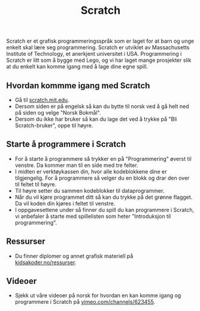 ﻿---
title: Scratch
---

Scratch er et grafisk programmeringsspråk som er laget for at barn 
og unge enkelt skal lære seg programmering. Scratch er utviklet av
Massachusetts Institute of Technology, et anerkjent universitet i USA.
Programmering i Scratch er litt som å bygge med Lego, og vi har laget
mange prosjekter slik at du enkelt kan komme igang med å lage dine egne spill.

## Hvordan kommme igang med Scratch

- Gå til [scratch.mit.edu](https://scratch.mit.edu).
- Dersom siden er på engelsk så kan du bytte til norsk ved å gå helt ned på siden og velge "Norsk Bokmål".
- Dersom du ikke har bruker så kan du lage det ved å trykke på "Bli Scratch-bruker", oppe til høyre. 

## Starte å programmere i Scratch

- For å starte å programmere så trykker en på "Programmering" øverst til venstre. Da kommer man til en side med tre felter. 
- I midten er verktøykassen din, hvor alle kodeblokkene dine er tilgjengelig. For å programmere så velger du en blokk og drar den over til feltet til høyre. 
- Til høyre setter du sammen kodeblokker til dataprogrammer.
- Når du vil kjøre programmet ditt så kan du trykke på det grønne flagget. Da vil koden din kjøres i feltet til venstre.
- I oppgavesettene under så finner du spill du kan programmere i Scratch, vi anbefaler å starte med spillelisten som heter 
"Introduksjon til programmering".

## Ressurser

- Du finner diplomer og annet grafisk materiell på [kidsakoder.no/ressurser](http://www.kidsakoder.no/ressurser).

## Videoer

- Sjekk ut våre videoer på norsk for hvordan en kan komme igang og programmere i Scratch på [vimeo.com/channels/623455](https://vimeo.com/channels/623455).

